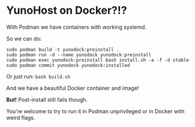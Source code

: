 # YunoHost on Docker?!?

With Podman we have containers with working systemd.

So we can do:
```
sudo podman build -t yunodock:preinstall .
sudo podman run -d --name yunodock yunodock:preinstall
sudo podman exec yunodock:preinstall bash install.sh -a -f -d stable
sudo podman commit yunodock yunodock:installed
```

Or just run:
`bash build.sh`

And we have a beautiful Docker container and image!

**But!** Post-install still fails though.

You're welcome to try to run it in Podman unprivileged or in Docker with weird flags.